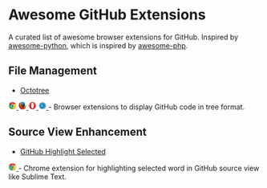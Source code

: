 # Awesome GitHub Extensions

A curated list of awesome browser extensions for GitHub. Inspired by [awesome-python](https://github.com/vinta/awesome-python), which is inspired by [awesome-php](https://github.com/ziadoz/awesome-php).

## File Management

* <a href="https://github.com/buunguyen/octotree">Octotree
<img alt="Support Chrome" src="icons/Chrome.png" width="16">
<img alt="Support Firefox" src="icons/Firefox.png" width="16">
<img alt="Support Opera" src="icons/Opera.png" width="16">
<img alt="Support Safari" src="icons/Safari.png" width="16">
</a> - Browser extensions to display GitHub code in tree format.

## Source View Enhancement

* <a href="https://github.com/Nuclides/github-highlight-selected">GitHub Highlight Selected
<img alt="Support Chrome" src="icons/Chrome.png" width="16">
</a> - Chrome extension for highlighting selected word in GitHub source view like Sublime Text.

